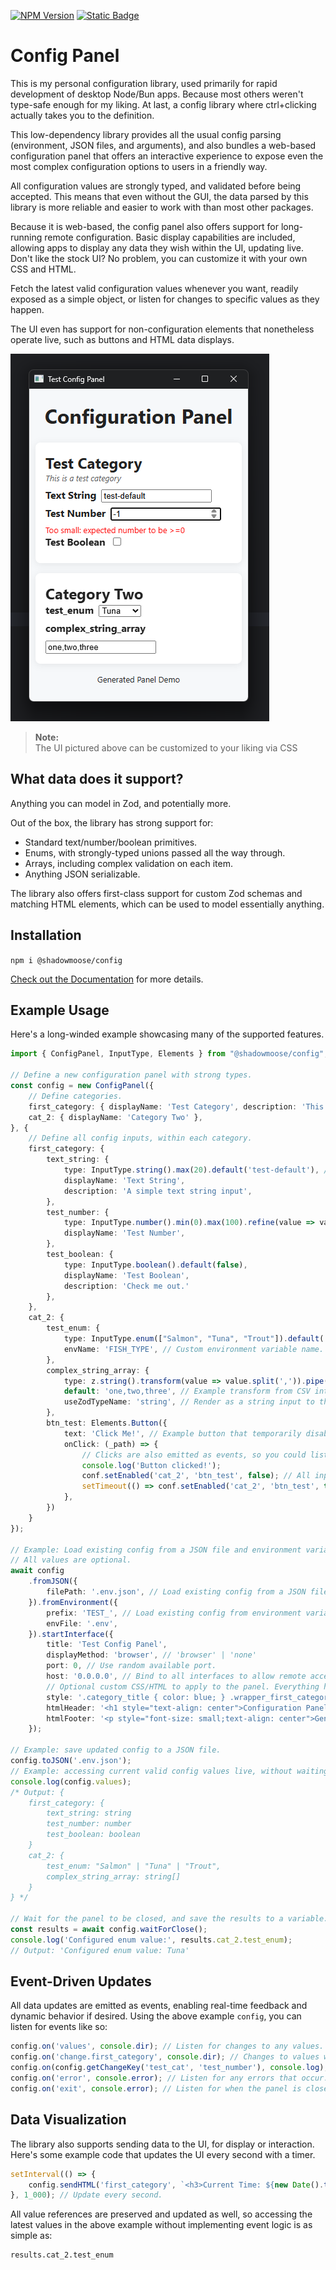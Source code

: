 [![NPM Version](https://img.shields.io/npm/v/%40shadowmoose%2Fconfig)](https://npmjs.com/package/@shadowmoose/config)
[![Static Badge](https://img.shields.io/badge/docs-8A2BE2)](https://shadowmoose.github.io/node-config-panel/latest)


# Config Panel
This is my personal configuration library, used primarily for rapid development of desktop Node/Bun apps.
Because most others weren't type-safe enough for my liking.
At last, a config library where ctrl+clicking actually takes you to the definition.

This low-dependency library provides all the usual config parsing
(environment, JSON files, and arguments), and also bundles a web-based configuration panel that 
offers an interactive experience to expose even the most complex configuration options to users in a friendly way.

All configuration values are strongly typed, and validated before being accepted.
This means that even without the GUI, 
the data parsed by this library is more reliable and easier to work with than most other packages.

Because it is web-based, the config panel also offers support for long-running remote configuration.
Basic display capabilities are included, allowing apps to display any data they wish within the UI, 
updating live. Don't like the stock UI? No problem, you can customize it with your own CSS and HTML.

Fetch the latest valid configuration values whenever you want, readily exposed as a simple object,
or listen for changes to specific values as they happen.

The UI even has support for non-configuration elements that nonetheless operate live,
such as buttons and HTML data displays.

[![screenshot](docs/screenshot.png)](docs/screenshot.png)

> **Note:**  
> The UI pictured above can be customized to your liking via CSS
> 
## What data does it support?
Anything you can model in Zod, and potentially more.

Out of the box, the library has strong support for:
+ Standard text/number/boolean primitives.
+ Enums, with strongly-typed unions passed all the way through.
+ Arrays, including complex validation on each item.
+ Anything JSON serializable.

The library also offers first-class support for custom Zod schemas and matching HTML elements, 
which can be used to model essentially anything.

## Installation
```npm i @shadowmoose/config```

[Check out the Documentation](https://shadowmoose.github.io/node-config-panel/latest) for more details.

## Example Usage
Here's a long-winded example showcasing many of the supported features.
```typescript
import { ConfigPanel, InputType, Elements } from "@shadowmoose/config";

// Define a new configuration panel with strong types.
const config = new ConfigPanel({
    // Define categories.
    first_category: { displayName: 'Test Category', description: 'This is a test category' },
    cat_2: { displayName: 'Category Two' },
}, {
    // Define all config inputs, within each category.
    first_category: {
        text_string: {
            type: InputType.string().max(20).default('test-default'), // Input types are just Zod schemas.
            displayName: 'Text String',
            description: 'A simple text string input',
        },
        test_number: {
            type: InputType.number().min(0).max(100).refine(value => value % 2 === 0, 'Number must be even'),
            displayName: 'Test Number',
        },
        test_boolean: {
            type: InputType.boolean().default(false),
            displayName: 'Test Boolean',
            description: 'Check me out.'
        },
    },
    cat_2: {
        test_enum: {
            type: InputType.enum(["Salmon", "Tuna", "Trout"]).default('Tuna'),
            envName: 'FISH_TYPE', // Custom environment variable name.
        },
        complex_string_array: {
            type: z.string().transform(value => value.split(',')).pipe(z.string().trim().min(1).array()),
            default: 'one,two,three', // Example transform from CSV into Array.
            useZodTypeName: 'string', // Render as a string input to the user.
        },
        btn_test: Elements.Button({
            text: 'Click Me!', // Example button that temporarily disables itself when clicked.
            onClick: (_path) => {
                // Clicks are also emitted as events, so you could listen for it instead of using this callback.
                console.log('Button clicked!');
                conf.setEnabled('cat_2', 'btn_test', false); // All inputs are strongly typed.
                setTimeout(() => conf.setEnabled('cat_2', 'btn_test', true), 2_000);
            },
        })
    }
});

// Example: Load existing config from a JSON file and environment variables, then start the interface.
// All values are optional.
await config
    .fromJSON({
        filePath: '.env.json', // Load existing config from a JSON file, if it exists.
    }).fromEnvironment({
        prefix: 'TEST_', // Load existing config from environment variables, with optional prefix.
        envFile: '.env',
    }).startInterface({
        title: 'Test Config Panel',
        displayMethod: 'browser', // 'browser' | 'none'
        port: 0, // Use random available port.
        host: '0.0.0.0', // Bind to all interfaces to allow remote access.
        // Optional custom CSS/HTML to apply to the panel. Everything has simple class names to make this easy.
        style: '.category_title { color: blue; } .wrapper_first_category { background: #f0f0f0 !important; }',
        htmlHeader: '<h1 style="text-align: center">Configuration Panel</h1>',
        htmlFooter: '<p style="font-size: small;text-align: center">Generated Panel Demo</p>',
    });

// Example: save updated config to a JSON file.
config.toJSON('.env.json');
// Example: accessing current valid config values live, without waiting.
console.log(config.values);
/* Output: {
    first_category: {
        text_string: string
        test_number: number
        test_boolean: boolean
    }
    cat_2: {
        test_enum: "Salmon" | "Tuna" | "Trout",
        complex_string_array: string[]
    }
} */

// Wait for the panel to be closed, and save the results to a variable.
const results = await config.waitForClose();
console.log('Configured enum value:', results.cat_2.test_enum);
// Output: 'Configured enum value: Tuna'
```

## Event-Driven Updates
All data updates are emitted as events, enabling real-time feedback and dynamic behavior if desired.
Using the above example `config`, you can listen for events like so:
```typescript
config.on('values', console.dir); // Listen for changes to any values.
config.on('change.first_category', console.dir); // Changes to values within a specific category. Strongly typed.
config.on(config.getChangeKey('test_cat', 'test_number'), console.log); // Changes to a specific value. Strongly typed.
config.on('error', console.error); // Listen for any errors that occur.
config.on('exit', console.error); // Listen for when the panel is closed.
```

## Data Visualization
The library also supports sending data to the UI, for display or interaction.
Here's some example code that updates the UI every second with a timer.
```typescript
setInterval(() => {
    config.sendHTML('first_category', `<h3>Current Time: ${new Date().toLocaleTimeString()}</h3>`);
}, 1_000); // Update every second.
```

All value references are preserved and updated as well, so accessing the latest values in the above example without implementing event logic is as simple as:
```
results.cat_2.test_enum
```
